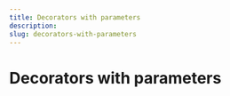 ```yaml
---
title: Decorators with parameters
description: 
slug: decorators-with-parameters
---
```


# Decorators with parameters

